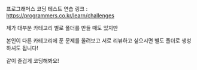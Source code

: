 프로그래머스 코딩 테스트 연습 링크 : https://programmers.co.kr/learn/challenges

제가 대부분 카테고리 별로 폴더를 만들 때도 있지만

본인이 다른 카테고리에 푼 문제를 올려보고 서로 리뷰하고 싶으시면 별도 폴더로 생성하셔도 됩니다!

같이 즐겁게 코딩해봐요!